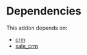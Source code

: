 # Dependencies

This addon depends on:

- [crm](../../odoo-bringout-oca-ocb-crm)
- [sale_crm](../../odoo-bringout-oca-ocb-sale_crm)
